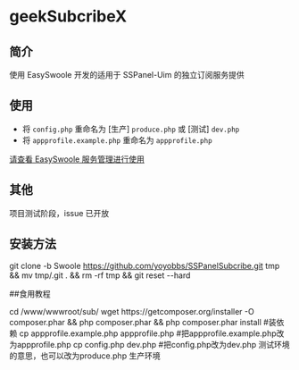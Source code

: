 
# geekSubcribeX

## 简介

使用 EasySwoole 开发的适用于 SSPanel-Uim 的独立订阅服务提供

## 使用

- 将 `config.php` 重命名为 [生产] `produce.php` 或 [测试] `dev.php`
- 将 `appprofile.example.php` 重命名为 `appprofile.php`

[请查看 EasySwoole 服务管理进行使用](https://www.easyswoole.com/Cn/QuickStart/server.html)

## 其他

项目测试阶段，issue 已开放

## 安装方法
git clone -b Swoole https://github.com/yoyobbs/SSPanelSubcribe.git tmp && mv tmp/.git . && rm -rf tmp && git reset --hard

##食用教程
<p>
cd /www/wwwroot/sub/
wget https://getcomposer.org/installer -O composer.phar && php composer.phar && php composer.phar install    #装依赖
cp appprofile.example.php appprofile.php  #把appprofile.example.php改为appprofile.php
cp config.php dev.php  #把config.php改为dev.php 测试环境的意思，也可以改为produce.php 生产环境
</p>
